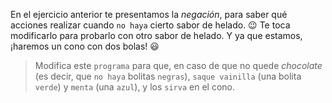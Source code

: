 <gs-attire attire-url="https://raw.githubusercontent.com/MumukiProject/mumuki-guia-gobstones-alternativa-kids/master/assets/attires/config.json"></gs-attire>
<gs-toolbox toolbox-url="https://raw.githubusercontent.com/MumukiProject/mumuki-guia-gobstones-alternativa-kids/master/assets/toolbox.xml"></gs-toolbox>

En el ejercicio anterior te presentamos la _negación_, para saber qué acciones realizar cuando  `no haya` cierto sabor de helado. :wink: Te toca modificarlo para probarlo con otro sabor de helado. Y ya que estamos, ¡haremos un cono con dos bolas! :smiley:

> Modifica este `programa` para que, en caso de que no quede _chocolate_ (es decir, que `no haya` bolitas `negras`), `saque vainilla` (una bolita `verde`) y `menta` (una `azul`), y los `sirva` en el cono.
